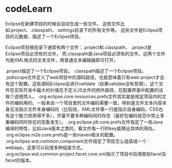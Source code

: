 # codeLearn

Eclipse在新建项目的时候会自动生成一些文件。
这些文件比如.project、.classpath、.settings目录下的所有文件等。
这些文件是Eclipse项目的元数据，描述了一个Eclipse项目。

Eclipse项目根目录下通常有两个文件：.project和.classpath，
.project是Eclipse项目必须有的文件，
而.classpath是Java项目必须有的文件。这两个文件均是XML格式的文本文件，用普通文本编辑器即可打开。

.project描述了一个Eclipse项目。
.classpath描述了一个Eclipse项目。
.jsdtscope文件定义了web项目中的源码路径，也就意味着只有web project才会有这个配置。这些源码Eclipse会进行validate（如果validate没有禁用）。这个文件在实际开发中最大的价值在于定义JS文件的例外路径，在配置界面中配置的话挨个选很烦人。
.org.eclipse.core.resources.prefs文件其实就是规定项目内的文件的编码用的。一般来说一个项目里的文件编码需要一致，特别是文件文本内容本身无法指示文件本身编码的（比较绕，XML文件第一行能指示自身编码，CSS也有这个能力但用得不多），尽量不要多种编码同时存在（最好在编码规范中禁止多重编码同时存在的现象发生）。
.org.eclipse.jdt.core.prefs文件指定了一些Java编译的特性，比如Java版本之类的，看文件每一行的key能猜出具体的用处。
.org.eclipse.m2e.core.prefs是一些maven相关的配置。
.org.eclipse.wst.common.component文件规定了项目怎么组装成一个webapp，这里可以玩很多种组装方式。
.org.eclipse.wst.common.project.facet.core.xml指示了项目中启用那些facet及facet的版本。
